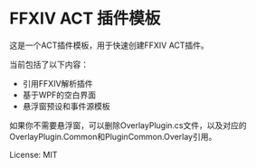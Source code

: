 # FFXIV ACT 插件模板

这是一个ACT插件模板，用于快速创建FFXIV ACT插件。

当前包括了以下内容：
- 引用FFXIV解析插件
- 基于WPF的空白界面
- 悬浮窗预设和事件源模板

如果你不需要悬浮窗，可以删除OverlayPlugin.cs文件，以及对应的OverlayPlugin.Common和PluginCommon.Overlay引用。

License: MIT
